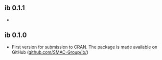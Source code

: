 ## ib 0.1.1
-  

## ib 0.1.0
- First version for submission to CRAN. The package is made available on GitHub ([github.com/SMAC-Group/ib/](https://github.com/SMAC-Group/ib/))
